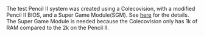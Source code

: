 The test Pencil II system was created using a Colecovision, with a modified Pencil II BIOS, and a Super Game Module(SGM). See [here](https://atariage.com/forums/topic/310073-coleco-pencil-2-modification/?do=findComment&comment=4608647) for the details.
The Super Game Module is needed because the Colecovision only has 1k of RAM compared to the 2k on the Pencil II.
